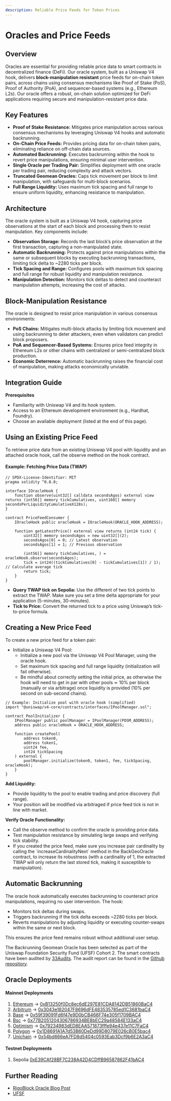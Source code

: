 ```yaml
---
description: Reliable Price Feeds for Token Prices
---
```


# Oracles and Price Feeds

## Overview

Oracles are essential for providing reliable price data to smart contracts in decentralized finance (DeFi). Our oracle system, built as a Uniswap V4 hook, delivers **block-manipulation resistant** price feeds for on-chain token pairs, across chains using consensus mechanisms like Proof of Stake (PoS), Proof of Authority (PoA), and sequencer-based systems (e.g., Ethereum L2s). Our oracle offers a robust, on-chain solution optimized for DeFi applications requiring secure and manipulation-resistant price data.

## Key Features

* **Proof of Stake Resistance:** Mitigates price manipulation across various consensus mechanisms by leveraging Uniswap V4 hooks and automatic backrunning.
* **On-Chain Price Feeds:** Provides pricing data for on-chain token pairs, eliminating reliance on off-chain data sources.
* **Automated Backrunning:** Executes backrunning within the hook to revert price manipulations, ensuring minimal user intervention.
* **Single Oracle per Trading Pair:** Simplifies deployment with one oracle per trading pair, reducing complexity and attack vectors.
* **Truncated Geomean Oracles:** Caps tick movement per block to limit manipulation, with safeguards for multi-block scenarios.
* **Full Range Liquidity:** Uses maximum tick spacing and full range to ensure uniform liquidity, enhancing resistance to manipulation.

## **Architecture**

The oracle system is built as a Uniswap V4 hook, capturing price observations at the start of each block and processing them to resist manipulation. Key components include:

* **Observation Storage:** Records the last block’s price observation at the first transaction, capturing a non-manipulated state.
* **Automatic Backrunning:** Protects against price manipulations within the same or subsequent blocks by executing backrunning transactions, limiting tick delta to \~2280 ticks per block.
* **Tick Spacing and Range:** Configures pools with maximum tick spacing and full range for robust liquidity and manipulation resistance.
* **Manipulation Detection:** Monitors tick deltas to detect and counteract manipulation attempts, increasing the cost of attacks.

## Block-Manipulation Resistance

The oracle is designed to resist price manipulation in various consensus environments:

* **PoS Chains:** Mitigates multi-block attacks by limiting tick movement and using backrunning to deter attackers, even when validators can predict block proposers.
* **PoA and Sequencer-Based Systems:** Ensures price feed integrity in Ethereum L2s or other chains with centralized or semi-centralized block production.
* **Economic Deterrence:** Automatic backrunning raises the financial cost of manipulation, making attacks economically unviable.

## **Integration Guide**

**Prerequisites**

* Familiarity with Uniswap V4 and its hook system.
* Access to an Ethereum development environment (e.g., Hardhat, Foundry).
* Choose an available deployment (listed at the end of this page).

## Using an Existing Price Feed

To retrieve price data from an existing Uniswap V4 pool with liquidity and an attached oracle hook, call the observe method on the hook contract.

#### &#xD; **Example: Fetching Price Data (TWAP)**

```
// SPDX-License-Identifier: MIT
pragma solidity ^0.8.0;

interface IOracleHook {
    function observe(uint32[] calldata secondsAgos) external view returns (int56[] memory tickCumulatives, uint160[] memory secondsPerLiquidityCumulativeX128s);
}

contract PriceFeedConsumer {
    IOracleHook public oracleHook = IOracleHook(ORACLE_HOOK_ADDRESS);

    function getLatestPrice() external view returns (int24 tick) {
        uint32[] memory secondsAgos = new uint32[](2);
        secondsAgos[0] = 0; // Latest observation
        secondsAgos[1] = 1; // Previous observation

        (int56[] memory tickCumulatives, ) = oracleHook.observe(secondsAgos);
        tick = int24((tickCumulatives[0] - tickCumulatives[1]) / 1); // Calculate average tick
        return tick;
    }
}
```

* **Query TWAP tick on Sepolia:** Use the different of two tick points to extract the TWAP. Make sure you set a time delta appropriate for your application (5-minutes, 30-minutes).
* **Tick to Price:** Convert the returned tick to a price using Uniswap’s tick-to-price formula.

## Creating a New Price Feed

To create a new price feed for a token pair:

* Initialize a Uniswap V4 Pool:
  * Initialize a new pool via the Uniswap V4 Pool Manager, using the oracle hook.
  * Set maximum tick spacing and full range liquidity (initialization will fail otherwise).
  * Be mindful about correctly setting the initial price, as otherwise the hook will need to get in par with other pools ≃ 10% per block (manually or via arbitrage) once liquidity is provided (10% per second on sub-second chains).

```
// Example: Initialize pool with oracle hook (simplified)
import "@uniswap/v4-core/contracts/interfaces/IPoolManager.sol";

contract PoolInitializer {
    IPoolManager public poolManager = IPoolManager(POSM_ADDRESS);
    address public oracleHook = ORACLE_HOOK_ADDRESS;

    function createPool(
        address token0,
        address token1,
        uint24 fee,
        int24 tickSpacing
    ) external {
        poolManager.initialize(token0, token1, fee, tickSpacing, oracleHook);
    }
}
```

**Add Liquidity:**

* Provide liquidity to the pool to enable trading and price discovery (full range).
* Your position will be modified via arbitraged if price feed tick is not in line with market.

**Verify Oracle Functionality:**

* Call the observe method to confirm the oracle is providing price data.
* Test manipulation resistance by simulating large swaps and verifying tick stability.
* If you created the price feed, make sure you increase pair cardinality by calling the \`increaseCardinalityNext\` method in the BackGeoOracle contract, to increase its robustness (with a cardinality of 1, the extracted TWAP will only return the last stored tick, making it susceptible to manipulation).

## **Automatic Backrunning**

The oracle hook automatically executes backrunning to counteract price manipulations, requiring no user intervention. The hook:

* Monitors tick deltas during swaps.
* Triggers backrunning if the tick delta exceeds \~2280 ticks per block.
* Reverts manipulations by adjusting liquidity or executing counter-swaps within the same or next block.

This ensures the price feed remains robust without additional user setup.

The Backrunning Geomean Oracle has been selected as part of the Uniswap Foundation Security Fund (UFSF) Cohort 2. The smart contracts have been audited by [33Audits](https://www.33audits.xyz/). The audit report can be found in the [Github repository](https://github.com/RigoBlock/back-geo-oracle/tree/main/audits).

## Oracle Deployments

#### Mainnet Deployments

1. [Ethereum](https://github.com/RigoBlock/back-geo-oracle/blob/main/src/BackGeoOracle.sol) -> [0xB13250f0Dc8ec6dE297E81CDA8142DB51860BaC4](https://etherscan.io/address/0xB13250f0Dc8ec6dE297E81CDA8142DB51860BaC4)
2. [Arbitrum](https://github.com/RigoBlock/back-geo-oracle/blob/main/src/BackGeoOracle.sol) -> [0x3043e182047F8696dFE483535785ed1C3681baC4](https://arbiscan.io/address/0x3043e182047F8696dFE483535785ed1C3681baC4)
3. [Base](https://github.com/RigoBlock/back-geo-oracle/blob/main/src/BackGeoOracle.sol) -> [0x59f39091Fd6f47e9D0bCB466F74e305f1709BAC4](https://basescan.org/address/0x59f39091Fd6f47e9D0bCB466F74e305f1709BAC4)
4. [Bsc](https://github.com/RigoBlock/back-geo-oracle/blob/main/src/BackGeoOracle.sol) -> [0x77B2051204306786934BE8bEC29a48584E133aC4](https://bscscan.com/address/0x77B2051204306786934BE8bEC29a48584E133aC4)
5. [Optimism](https://github.com/RigoBlock/back-geo-oracle/blob/main/src/BackGeoOracle.sol) -> [0x79234983dED8EAA571873fffe94e437e11C7FaC4](https://optimistic.etherscan.io/address/0x79234983dED8EAA571873fffe94e437e11C7FaC4)
6. [Polygon](https://github.com/RigoBlock/back-geo-oracle/blob/main/src/BackGeoOracle.sol) -> [0x1D8691A1A7d53B60DeDd99D8079E026cB0E5bac4](https://polygonscan.com/address/0x1D8691A1A7d53B60DeDd99D8079E026cB0E5bac4)
7. [Unichain](https://github.com/RigoBlock/back-geo-oracle/blob/main/src/BackGeoOracle.sol) -> [0x54bd666eA7FD8d5404c0593Eab3Dcf9b6E2A3aC4](https://uniscan.xyz/address/0x54bd666eA7FD8d5404c0593Eab3Dcf9b6E2A3aC4)

#### Testnet Deployments

1. Sepolia [0xE39CAf28BF7C238A42D4CDffB96587862F41bAC4](https://sepolia.etherscan.io/address/0xE39CAf28BF7C238A42D4CDffB96587862F41bAC4)

## **Further Reading**

* [RigoBlock Oracle Blog Post](https://mirror.xyz/rigoblock.eth/yKAD5uYyH0KwfdsOxzt0MyppkFJZzXkxAFeufPGVA2M)
* [UFSF](https://valiant-polo-a06.notion.site/Uniswap-Foundation-Security-Fund-Marketplace-1812019bf073802fa41dc30f88d8f513)
